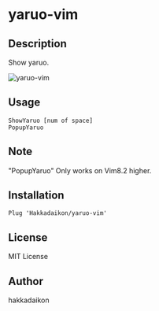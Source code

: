 # yaruo-vim

## Description
Show yaruo.

![yaruo-vim](https://user-images.githubusercontent.com/57866935/168930433-de3a9151-b456-4b30-ae57-773abfb91947.gif)

## Usage

```
ShowYaruo [num of space]
PopupYaruo
```

## Note
"PopupYaruo" Only works on Vim8.2 higher.

## Installation

```
Plug 'Hakkadaikon/yaruo-vim'
```

## License
MIT License

## Author
hakkadaikon

